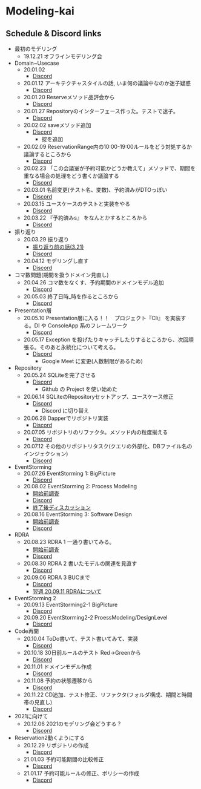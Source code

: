 # Modeling-kai

## Schedule & Discord links

- 最初のモデリング
  - 19.12.21 オフラインモデリング会
- Domain~Usecase
  - 20.01.02
    - [Discord](https://discordapp.com/channels/432531367427964929/655740252576808971/661955999099387914)
  - 20.01.12 アーキテクチャスタイルの話, いま何の議論中なのか迷子疑惑
    - [Discord](https://discordapp.com/channels/432531367427964929/655740252576808971/665857650528878613)
  - 20.01.20 Reserveメソッド品評会から
    - [Discord](https://discordapp.com/channels/432531367427964929/655740252576808971/668791486304747540)
  - 20.01.27 Repositoryのインターフェース作った。テストで迷子。
    - [Discord](https://discordapp.com/channels/432531367427964929/655740252576808971/671331227827044352)
  - 20.02.02 saveメソッド追加
    - [Discord](https://discordapp.com/channels/432531367427964929/655740252576808971/673481326283980821)
      - 掟を追加
  - 20.02.09 ReservationRange内の10:00-19:00ルールをどう対処するか議論するところから
    - [Discord](https://discordapp.com/channels/432531367427964929/655740252576808971/676019210282991636)
  - 20.02.23 「この会議室が予約可能かどうか教えて」メソッドで、期間を重なる場合の処理をどう書くか議論する
    - [Discord](https://discordapp.com/channels/432531367427964929/655740252576808971/681091749287821334)
  - 20.03.01 名前変更(テスト名、変数)、予約済みがDTOっぽい
    - [Discord](https://discordapp.com/channels/432531367427964929/655740252576808971/683562890061807707)
  - 20.03.15 ユースケースのテストと実装をやる
    - [Discord](https://discordapp.com/channels/432531367427964929/655740252576808971/688682401869987851)
  - 20.03.22 『予約済みs』 をなんとかするところから
    - [Discord](https://discordapp.com/channels/432531367427964929/655740252576808971/691239517885038602)
- 振り返り
  - 20.03.29 振り返り
    - [振り返り前の話(3.21)](https://discordapp.com/channels/432531367427964929/655740252576808971/690905888567066644)
    - [Discord](https://discordapp.com/channels/432531367427964929/655740252576808971/693775750909788220)
  - 20.04.12 モデリングし直す
    - [Discord](https://discordapp.com/channels/432531367427964929/655740252576808971/698848496840867930)
- コマ数問題(期間を扱うドメイン見直し)
  - 20.04.26 コマ数をなくす、予約期間のドメインモデル追加
    - [Discord](https://discordapp.com/channels/432531367427964929/655740252576808971/703923471855648780)
  - 20.05.03 終了日時_時を作るところから
    - [Discord](https://discordapp.com/channels/432531367427964929/655740252576808971/706460578385887262)
- Presentation層
  - 20.05.10 Presentation層に入る！！　プロジェクト『Cli』 を実装する。DI や ConsoleApp 系のフレームワーク 
    - [Discord](https://discordapp.com/channels/432531367427964929/655740252576808971/708996532539752510)
  - 20.05.17 Exception を投げたりキャッチしたりするところから、次回頑張る。そのあと永続化について考える。
    - [Discord](https://discordapp.com/channels/432531367427964929/655740252576808971/711533212803006476)
      - Google Meet に変更(人数制限があるため)
- Repository
  - 20.05.24 SQLiteを完了させる
    - [Discord](https://discordapp.com/channels/432531367427964929/655740252576808971/714069892772528158)
      - Github の Project を使い始めた
  - 20.06.14 SQLiteのRepositoryセットアップ、ユースケース修正
    - [Discord](https://discordapp.com/channels/432531367427964929/655740252576808971/721615745561395282)
      - Discord に切り替え
  - 20.06.28 Dapperでリポジトリ実装
    - [Discord](https://discordapp.com/channels/432531367427964929/655740252576808971/726750564150411314)
  - 20.07.05 リポジトリのリファクタ。メソッド内の粒度揃える
    - [Discord](https://discordapp.com/channels/432531367427964929/655740252576808971/729290466012430377)
  - 20.07.12 その他のリポジトリタスク(クエリの外部化、DBファイル名のインジェクション)
    - [Discord](https://discordapp.com/channels/432531367427964929/655740252576808971/731827029229568051)
- EventStorming
  - 20.07.26 EventStorming 1: BigPicture
    - [Discord](https://discordapp.com/channels/432531367427964929/655740252576808971/736822611220234241)
  - 20.08.02 EventStorming 2: Process Modeling
    - [開始前調査](https://discordapp.com/channels/432531367427964929/655740252576808971/736949865401155644)
    - [Discord](https://discordapp.com/channels/432531367427964929/655740252576808971/739388733874503700)
    - [終了後ディスカッション](https://discordapp.com/channels/432531367427964929/655740252576808971/740209152135135304)
  - 20.08.16 EventStorming 3: Software Design
    - [開始前調査](https://discordapp.com/channels/432531367427964929/655740252576808971/743108037442666509)
    - [Discord](https://discordapp.com/channels/432531367427964929/655740252576808971/744506325148500008)
- RDRA
  - 20.08.23 RDRA 1 一通り書いてみる。
    - [開始前調査](https://discordapp.com/channels/432531367427964929/655740252576808971/744784390004932668)
    - [Discord](https://discordapp.com/channels/432531367427964929/655740252576808971/747035651190554716)
  - 20.08.30 RDRA 2 書いたモデルの関連を見直す
    - [Discord](https://discordapp.com/channels/432531367427964929/655740252576808971/749250306654863410)
  - 20.09.06 RDRA 3 BUCまで
    - [Discord](https://discordapp.com/channels/432531367427964929/655740252576808971/752118872492081152)
    - [翌週 20.09.11 RDRAについて](https://discordapp.com/channels/432531367427964929/655740252576808971/753954563379298365)
- EventStorming 2
  - 20.09.13 EventStorming2-1 BigPicture
    - [Discord](https://discordapp.com/channels/432531367427964929/655740252576808971/754650617422544907)
  - 20.09.20 EventStorming2-2 ProessModeling/DesignLevel
    - [Discord](https://discordapp.com/channels/432531367427964929/655740252576808971/757193534603264020)
- Code再開
  - 20.10.04 ToDo書いて、テスト書いてみて、実装
    - [Discord](https://discordapp.com/channels/432531367427964929/655740252576808971/762269987569926174)
  - 20.10.18 30日前ルールのテスト Red->Greenから
    - [Discord](https://discordapp.com/channels/432531367427964929/655740252576808971/767341461745303553)
  - 20.11.01 ドメインモデル作成
    - [Discord](https://discordapp.com/channels/432531367427964929/655740252576808971/772338773861335060)
  - 20.11.08 予約の状態遷移から
    - [Discord](https://discordapp.com/channels/432531367427964929/655740252576808971/774929624206540820)
  - 20.11.22 CD追加、テスト修正、リファクタ(フォルダ構成、期間と時間帯の見直し)
    - [Discord](https://discordapp.com/channels/432531367427964929/655740252576808971/780020658523734017)
- 2021に向けて
  - 20.12.06 2021のモデリング会どうする？
    - [Discord](https://discord.com/channels/432531367427964929/655740252576808971/790170933188100116)
- Reservation2動くようにする
  - 20.12.29 リポジトリの作成
    - [Discord](https://discord.com/channels/432531367427964929/655740252576808971/793306066019680296)
  - 21.01.03 予約可能期間の比較修正
    - [Discord](https://discord.com/channels/432531367427964929/655740252576808971/795245258148544532)
  - 21.01.17 予約可能ルールの修正、ポリシーの作成
    - [Discord](https://discord.com/channels/432531367427964929/655740252576808971/800319259389329408)
